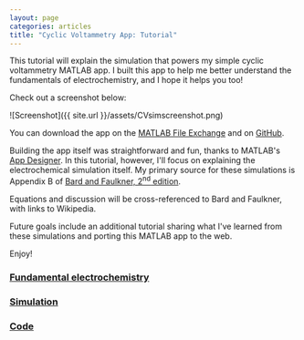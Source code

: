 ```yaml
---
layout: page
categories: articles
title: "Cyclic Voltammetry App: Tutorial"
---
```


This tutorial will explain the simulation that powers my simple
cyclic voltammetry MATLAB app.
I built this app to help me better understand the fundamentals of
electrochemistry, and I
hope it helps you too!

Check out a screenshot below:

![Screenshot]({{ site.url }}/assets/CVsimscreenshot.png)

You can download the app on the
[MATLAB File Exchange](https://www.mathworks.com/matlabcentral/fileexchange/64011-cyclic-voltammetry-simulator)
and on [GitHub](https://github.com/petermattia/Cyclic-Voltammetry-Simulator).

Building the app itself was straightforward and fun, thanks to MATLAB's
[App Designer](https://www.mathworks.com/products/matlab/app-designer.html).
In this tutorial, however, I'll focus on explaining the electrochemical
simulation itself.
My primary source for these simulations is Appendix B of
[Bard and Faulkner, 2<sup>nd</sup> edition](https://www.amazon.com/Electrochemical-Methods-Fundamentals-Allen-Bard/dp/0471043729).

Equations and discussion will be cross-referenced to Bard and Faulkner,
with links to Wikipedia.

Future goals include an additional tutorial sharing what I've learned
from these simulations
and porting this MATLAB app to the web.

Enjoy!

### [Fundamental electrochemistry](/cyclic_voltammetry_simulation/fundamentals.html)

### [Simulation](/cyclic_voltammetry_simulation/simulation.html)

### [Code](/cyclic_voltammetry_simulation/code.html)
